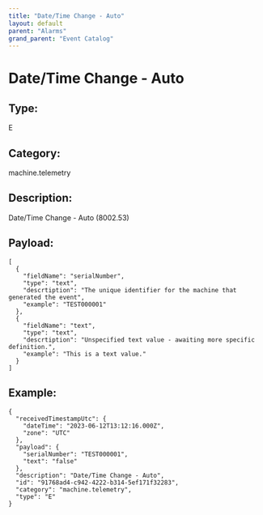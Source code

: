 ```yaml
---
title: "Date/Time Change - Auto"
layout: default
parent: "Alarms"
grand_parent: "Event Catalog"
---
```


# Date/Time Change - Auto

## Type:

E

## Category:

machine.telemetry

## Description: 

Date/Time Change - Auto (8002.53)

## Payload:

```
[
  {
    "fieldName": "serialNumber",
    "type": "text",
    "descrtiption": "The unique identifier for the machine that generated the event",
    "example": "TEST000001"
  },
  {
    "fieldName": "text",
    "type": "text",
    "descrtiption": "Unspecified text value - awaiting more specific definition.",
    "example": "This is a text value."
  }
]
```

## Example:

```
{
  "receivedTimestampUtc": {
    "dateTime": "2023-06-12T13:12:16.000Z",
    "zone": "UTC"
  },
  "payload": {
    "serialNumber": "TEST000001",
    "text": "false"
  },
  "description": "Date/Time Change - Auto",
  "id": "91768ad4-c942-4222-b314-5ef171f32283",
  "category": "machine.telemetry",
  "type": "E"
}
```
